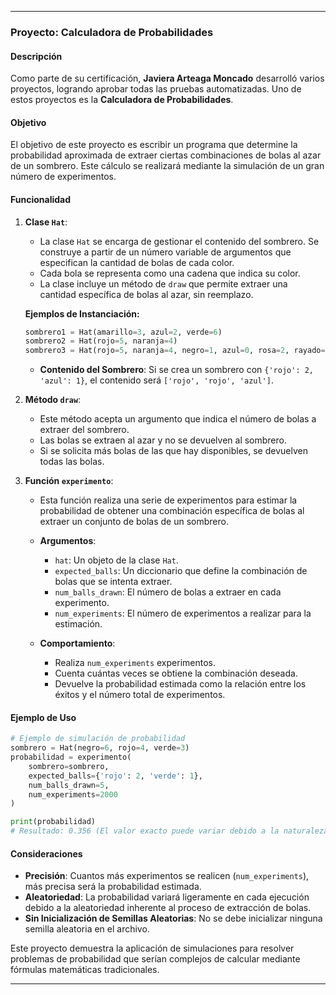 
---

### Proyecto: **Calculadora de Probabilidades**

#### Descripción

Como parte de su certificación, **Javiera Arteaga Moncado** desarrolló varios proyectos, logrando aprobar todas las pruebas automatizadas. Uno de estos proyectos es la **Calculadora de Probabilidades**.

#### Objetivo

El objetivo de este proyecto es escribir un programa que determine la probabilidad aproximada de extraer ciertas combinaciones de bolas al azar de un sombrero. Este cálculo se realizará mediante la simulación de un gran número de experimentos.

#### Funcionalidad

1. **Clase `Hat`**:
   - La clase `Hat` se encarga de gestionar el contenido del sombrero. Se construye a partir de un número variable de argumentos que especifican la cantidad de bolas de cada color.
   - Cada bola se representa como una cadena que indica su color.
   - La clase incluye un método de `draw` que permite extraer una cantidad específica de bolas al azar, sin reemplazo.

   **Ejemplos de Instanciación:**

   ```python
   sombrero1 = Hat(amarillo=3, azul=2, verde=6)
   sombrero2 = Hat(rojo=5, naranja=4)
   sombrero3 = Hat(rojo=5, naranja=4, negro=1, azul=0, rosa=2, rayado=9)
   ```

   - **Contenido del Sombrero**: Si se crea un sombrero con `{'rojo': 2, 'azul': 1}`, el contenido será `['rojo', 'rojo', 'azul']`.

2. **Método `draw`**:
   - Este método acepta un argumento que indica el número de bolas a extraer del sombrero.
   - Las bolas se extraen al azar y no se devuelven al sombrero.
   - Si se solicita más bolas de las que hay disponibles, se devuelven todas las bolas.

3. **Función `experimento`**:
   - Esta función realiza una serie de experimentos para estimar la probabilidad de obtener una combinación específica de bolas al extraer un conjunto de bolas de un sombrero.
   - **Argumentos**:
     - `hat`: Un objeto de la clase `Hat`.
     - `expected_balls`: Un diccionario que define la combinación de bolas que se intenta extraer.
     - `num_balls_drawn`: El número de bolas a extraer en cada experimento.
     - `num_experiments`: El número de experimentos a realizar para la estimación.

   - **Comportamiento**:
     - Realiza `num_experiments` experimentos.
     - Cuenta cuántas veces se obtiene la combinación deseada.
     - Devuelve la probabilidad estimada como la relación entre los éxitos y el número total de experimentos.

#### Ejemplo de Uso

```python
# Ejemplo de simulación de probabilidad
sombrero = Hat(negro=6, rojo=4, verde=3)
probabilidad = experimento(
    sombrero=sombrero,
    expected_balls={'rojo': 2, 'verde': 1},
    num_balls_drawn=5,
    num_experiments=2000
)

print(probabilidad)
# Resultado: 0.356 (El valor exacto puede variar debido a la naturaleza aleatoria de los sorteos)
```

#### Consideraciones

- **Precisión**: Cuantos más experimentos se realicen (`num_experiments`), más precisa será la probabilidad estimada.
- **Aleatoriedad**: La probabilidad variará ligeramente en cada ejecución debido a la aleatoriedad inherente al proceso de extracción de bolas.
- **Sin Inicialización de Semillas Aleatorias**: No se debe inicializar ninguna semilla aleatoria en el archivo.

Este proyecto demuestra la aplicación de simulaciones para resolver problemas de probabilidad que serían complejos de calcular mediante fórmulas matemáticas tradicionales.

---
